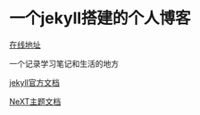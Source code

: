 # 一个jekyll搭建的个人博客

[在线地址](https://gimahug.github.io/z-blog/)

一个记录学习笔记和生活的地方

[jekyll官方文档](http://jekyllcn.com/docs/home/)

[NeXT主题文档](http://theme-next.simpleyyt.com/getting-started.html)

